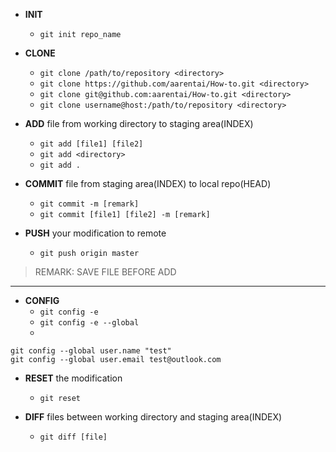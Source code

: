 - **INIT**
   - `git init repo_name`

- **CLONE**
   - `git clone /path/to/repository <directory>`  
   - `git clone https://github.com/aarentai/How-to.git <directory>`
   - `git clone git@github.com:aarentai/How-to.git <directory>`
   - `git clone username@host:/path/to/repository <directory>`

- **ADD** 
file from working directory to staging area(INDEX)
   - `git add [file1] [file2]`
   - `git add <directory>`
   - `git add .`

- **COMMIT** 
file from staging area(INDEX) to local repo(HEAD)
   -  `git commit -m [remark]`
   -  `git commit [file1] [file2] -m [remark]`

- **PUSH** 
your modification to remote
   - `git push origin master`
> REMARK: SAVE FILE BEFORE ADD
----

- **CONFIG**
   - `git config -e`
   - `git config -e --global`
   - 
```
git config --global user.name "test"
git config --global user.email test@outlook.com
```

- **RESET** 
the modification
   - `git reset`

- **DIFF** 
files between working directory and staging area(INDEX)
   - `git diff [file]`
